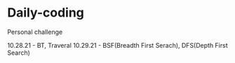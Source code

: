 # Daily-coding

Personal challenge

10.28.21 - BT, Traveral
10.29.21 - BSF(Breadth First Serach), DFS(Depth First Search)
